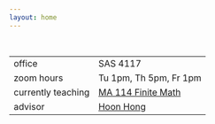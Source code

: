 ```yaml
---
layout: home
---
```



<div class="bio">
<br />
<table class="landing">
<tr>
   <td>office</td>
   <td>SAS 4117</td>
</tr>
<tr>
   <td>zoom hours</td>
   <td>Tu 1pm, Th 5pm, Fr 1pm</td>
</tr>
<tr>
   <td>currently teaching</td>
   <td>
   <a href="/teaching/2020/SU/114/">MA 114 Finite Math</a>
   </td>
</tr>
<tr>
   <td>advisor</td>
   <td><a class="external" href="https://hong.math.ncsu.edu/">Hoon Hong</a></td>
</tr>
</table>
</div>
